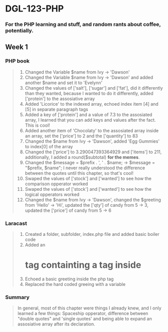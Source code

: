 # DGL-123-PHP
### For the PHP learning and stuff, and random rants about coffee, potentially.

## __Week 1__
### PHP book
> 1. Changed the Variable $name from Ivy -> 'Dawson'
> 2. Changed the Variable $name from Ivy -> 'Dawson' and added another $name and set it to 'Evelynn'
> 3. Changed the values of ['salt'], ['sugar'] and ['fat'], did it differently than they wanted, because I wanted to do it differently, added ['protein'] to the assosiative array
> 4. Added 'Licorice' to the indexed array, echoed index item [4] and [5] in separate paragraph tags
> 5. Added a key of ['protein'] and a value of 7.3 to the assosiated array, I learned that you can add keys and values after the fact. This is cool!
> 6. Added another item of 'Chocolaty' to the assosiated array inside an array, set the ['price'] to 2 and the ['quantity'] to 83
> 7. Changed the $name from Ivy -> 'Dawson', added 'Egg Gummies' to index[0] of the array
> 8. Changed the ['price'] to 3.290047393364929 and ['items'] to 211, additionally, I added a round($subtotal) __for the memes__.
> 9. Changed the $message = $prefix . ', ' . $name; -> $message = "$prefix, $name"; I never really understood the difference between the quotes until this chapter, so that's cool!
> 10. Swaped the values of ['stock'] and ['wanted'] to see how the comparison opperator worked
> 11. Swaped the values of ['stock'] and ['wanted'] to see how the logical opperators worked
> 12. Changed the $name from Ivy -> 'Dawson', changed the $greeting from 'Hello' -> 'Hi', updated the ['qty'] of candy from 5 -> 3, updated the ['price'] of candy from 5 -> 6
### Laracast
> 1. Created a folder, subfolder, index.php file and added basic boiler code
> 2. Added an <h1> tag containting a <?PHP ?> tag inside
> 3. Echoed a basic greeting inside the php tag
> 4. Replaced the hard coded greeing with a variable
### Summary
> In general, most of this chapter were things I already knew, and I only learned a few things: Spaceship opperator, difference between "double quotes" and 'single quotes' and being able to expand an assosiative array after its declaration.
